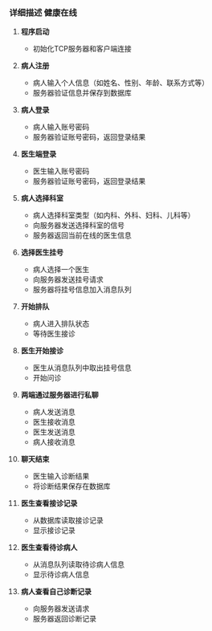 ### 详细描述 健康在线

1. **程序启动**
   - 初始化TCP服务器和客户端连接

2. **病人注册**
   - 病人输入个人信息（如姓名、性别、年龄、联系方式等）
   - 服务器验证信息并保存到数据库

3. **病人登录**
   - 病人输入账号密码
   - 服务器验证账号密码，返回登录结果

4. **医生端登录**
   - 医生输入账号密码
   - 服务器验证账号密码，返回登录结果

5. **病人选择科室**
   - 病人选择科室类型（如内科、外科、妇科、儿科等）
   - 向服务器发送选择科室的信号
   - 服务器返回当前在线的医生信息

6. **选择医生挂号**
   - 病人选择一个医生
   - 向服务器发送挂号请求
   - 服务器将挂号信息加入消息队列

7. **开始排队**
   - 病人进入排队状态
   - 等待医生接诊

8. **医生开始接诊**
   - 医生从消息队列中取出挂号信息
   - 开始问诊

9. **两端通过服务器进行私聊**
   - 病人发送消息
   - 医生接收消息
   - 医生发送消息
   - 病人接收消息

10. **聊天结束**
    - 医生输入诊断结果
    - 将诊断结果保存在数据库

11. **医生查看接诊记录**
    - 从数据库读取接诊记录
    - 显示接诊记录

12. **医生查看待诊病人**
    - 从消息队列读取待诊病人信息
    - 显示待诊病人信息

13. **病人查看自己诊断记录**
    - 向服务器发送请求
    - 服务器返回诊断记录
